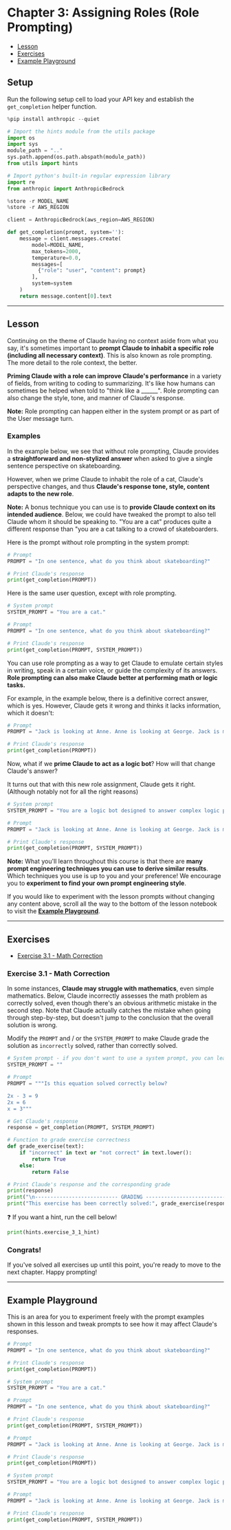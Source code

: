 # Chapter 3: Assigning Roles (Role Prompting)

- [Lesson](#lesson)
- [Exercises](#exercises)
- [Example Playground](#example-playground)

## Setup

Run the following setup cell to load your API key and establish the `get_completion` helper function.


```python
%pip install anthropic --quiet

# Import the hints module from the utils package
import os
import sys
module_path = ".."
sys.path.append(os.path.abspath(module_path))
from utils import hints

# Import python's built-in regular expression library
import re
from anthropic import AnthropicBedrock

%store -r MODEL_NAME
%store -r AWS_REGION

client = AnthropicBedrock(aws_region=AWS_REGION)

def get_completion(prompt, system=''):
    message = client.messages.create(
        model=MODEL_NAME,
        max_tokens=2000,
        temperature=0.0,
        messages=[
          {"role": "user", "content": prompt}
        ],
        system=system
    )
    return message.content[0].text
```

---

## Lesson

Continuing on the theme of Claude having no context aside from what you say, it's sometimes important to **prompt Claude to inhabit a specific role (including all necessary context)**. This is also known as role prompting. The more detail to the role context, the better.

**Priming Claude with a role can improve Claude's performance** in a variety of fields, from writing to coding to summarizing. It's like how humans can sometimes be helped when told to "think like a ______". Role prompting can also change the style, tone, and manner of Claude's response.

**Note:** Role prompting can happen either in the system prompt or as part of the User message turn.

### Examples

In the example below, we see that without role prompting, Claude provides a **straightforward and non-stylized answer** when asked to give a single sentence perspective on skateboarding.

However, when we prime Claude to inhabit the role of a cat, Claude's perspective changes, and thus **Claude's response tone, style, content adapts to the new role**. 

**Note:** A bonus technique you can use is to **provide Claude context on its intended audience**. Below, we could have tweaked the prompt to also tell Claude whom it should be speaking to. "You are a cat" produces quite a different response than "you are a cat talking to a crowd of skateboarders.

Here is the prompt without role prompting in the system prompt:


```python
# Prompt
PROMPT = "In one sentence, what do you think about skateboarding?"

# Print Claude's response
print(get_completion(PROMPT))
```

Here is the same user question, except with role prompting.


```python
# System prompt
SYSTEM_PROMPT = "You are a cat."

# Prompt
PROMPT = "In one sentence, what do you think about skateboarding?"

# Print Claude's response
print(get_completion(PROMPT, SYSTEM_PROMPT))
```

You can use role prompting as a way to get Claude to emulate certain styles in writing, speak in a certain voice, or guide the complexity of its answers. **Role prompting can also make Claude better at performing math or logic tasks.**

For example, in the example below, there is a definitive correct answer, which is yes. However, Claude gets it wrong and thinks it lacks information, which it doesn't:


```python
# Prompt
PROMPT = "Jack is looking at Anne. Anne is looking at George. Jack is married, George is not, and we don’t know if Anne is married. Is a married person looking at an unmarried person?"

# Print Claude's response
print(get_completion(PROMPT))
```

Now, what if we **prime Claude to act as a logic bot**? How will that change Claude's answer? 

It turns out that with this new role assignment, Claude gets it right. (Although notably not for all the right reasons)


```python
# System prompt
SYSTEM_PROMPT = "You are a logic bot designed to answer complex logic problems."

# Prompt
PROMPT = "Jack is looking at Anne. Anne is looking at George. Jack is married, George is not, and we don’t know if Anne is married. Is a married person looking at an unmarried person?"

# Print Claude's response
print(get_completion(PROMPT, SYSTEM_PROMPT))
```

**Note:** What you'll learn throughout this course is that there are **many prompt engineering techniques you can use to derive similar results**. Which techniques you use is up to you and your preference! We encourage you to **experiment to find your own prompt engineering style**.

If you would like to experiment with the lesson prompts without changing any content above, scroll all the way to the bottom of the lesson notebook to visit the [**Example Playground**](#example-playground).

---

## Exercises
- [Exercise 3.1 - Math Correction](#exercise-31---math-correction)

### Exercise 3.1 - Math Correction
In some instances, **Claude may struggle with mathematics**, even simple mathematics. Below, Claude incorrectly assesses the math problem as correctly solved, even though there's an obvious arithmetic mistake in the second step. Note that Claude actually catches the mistake when going through step-by-step, but doesn't jump to the conclusion that the overall solution is wrong.

Modify the `PROMPT` and / or the `SYSTEM_PROMPT` to make Claude grade the solution as `incorrectly` solved, rather than correctly solved. 



```python
# System prompt - if you don't want to use a system prompt, you can leave this variable set to an empty string
SYSTEM_PROMPT = ""

# Prompt
PROMPT = """Is this equation solved correctly below?

2x - 3 = 9
2x = 6
x = 3"""

# Get Claude's response
response = get_completion(PROMPT, SYSTEM_PROMPT)

# Function to grade exercise correctness
def grade_exercise(text):
    if "incorrect" in text or "not correct" in text.lower():
        return True
    else:
        return False

# Print Claude's response and the corresponding grade
print(response)
print("\n--------------------------- GRADING ---------------------------")
print("This exercise has been correctly solved:", grade_exercise(response))
```

❓ If you want a hint, run the cell below!


```python
print(hints.exercise_3_1_hint)
```

### Congrats!

If you've solved all exercises up until this point, you're ready to move to the next chapter. Happy prompting!

---

## Example Playground

This is an area for you to experiment freely with the prompt examples shown in this lesson and tweak prompts to see how it may affect Claude's responses.


```python
# Prompt
PROMPT = "In one sentence, what do you think about skateboarding?"

# Print Claude's response
print(get_completion(PROMPT))
```


```python
# System prompt
SYSTEM_PROMPT = "You are a cat."

# Prompt
PROMPT = "In one sentence, what do you think about skateboarding?"

# Print Claude's response
print(get_completion(PROMPT, SYSTEM_PROMPT))
```


```python
# Prompt
PROMPT = "Jack is looking at Anne. Anne is looking at George. Jack is married, George is not, and we don’t know if Anne is married. Is a married person looking at an unmarried person?"

# Print Claude's response
print(get_completion(PROMPT))
```


```python
# System prompt
SYSTEM_PROMPT = "You are a logic bot designed to answer complex logic problems."

# Prompt
PROMPT = "Jack is looking at Anne. Anne is looking at George. Jack is married, George is not, and we don’t know if Anne is married. Is a married person looking at an unmarried person?"

# Print Claude's response
print(get_completion(PROMPT, SYSTEM_PROMPT))
```
